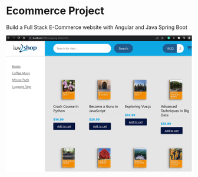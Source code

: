 # Ecommerce Project

Build a Full Stack E-Commerce website with Angular and Java Spring Boot

![img.png](img.png)
